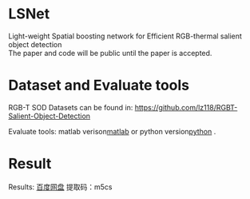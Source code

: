 # LSNet
Light-weight Spatial boosting network for Efficient RGB-thermal salient object detection <br>
The paper and code will be public until the paper is accepted. <br>

# Dataset and Evaluate tools
RGB-T SOD Datasets can be found in:  https://github.com/lz118/RGBT-Salient-Object-Detection <br>

Evaluate tools: matlab verison[matlab](https://github.com/DengPingFan/CODToolbox) or python version[python](https://github.com/lartpang/PySODMetrics) .


# Result
Results: [百度网盘](https://pan.baidu.com/s/1_W16zqGhByUpWsDaVp8UYQ)  提取码：m5cs <br>

